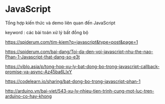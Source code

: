 # JavaScript
Tổng hợp kiến thức và demo liên quan đến JavaScript 

keyword : các bài toán xử lý bất đồng bộ

https://spiderum.com/tim-kiem?q=javascript&type=post&page=1

https://spiderum.com/bai-dang/Toi-da-den-voi-javascript-nhu-the-nao-Phan-1-Javascript-that-dang-so-e3t

https://viblo.asia/p/tong-hop-xu-ly-bat-dong-bo-trong-javascript-callback-promise-va-async-Az45ba6LlxY

https://codelearn.io/sharing/bat-dong-bo-trong-javascript-phan-1

http://arduino.vn/bai-viet/543-xu-ly-nhieu-tien-trinh-cung-mot-luc-tren-arduino-co-hay-khong


